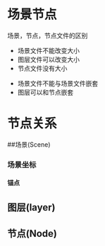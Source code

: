 # 场景节点

场景，节点，节点文件的区别

+ 场景文件不能改变大小
+ 图层文件可以改变大小
+ 节点文件没有大小



- 场景文件不能与场景文件嵌套
- 图层可以和节点嵌套


# 节点关系
##场景(Scene)

### 场景坐标

#### 锚点



## 图层(layer)

## 节点(Node)

